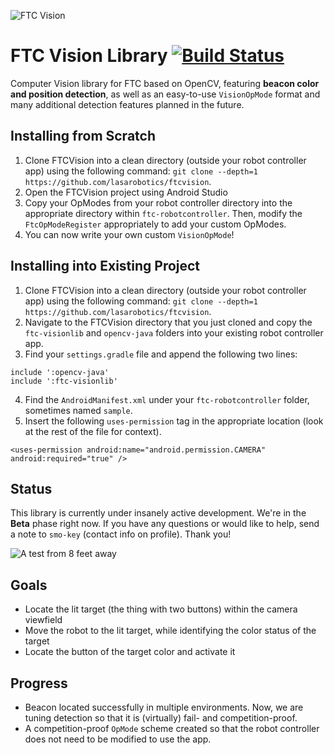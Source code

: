 ![FTC Vision](https://raw.githubusercontent.com/lasarobotics/ftcvision/dev/img/logo-github.png)

# FTC Vision Library [![Build Status](https://travis-ci.org/lasarobotics/FTCVision.svg?branch=staging)](https://travis-ci.org/lasarobotics/FTCVision)
Computer Vision library for FTC based on OpenCV, featuring **beacon color and position detection**, as well as an easy-to-use `VisionOpMode` format and many additional detection features planned in the future.

## Installing from Scratch

1. Clone FTCVision into a clean directory (outside your robot controller app) using the following command: `git clone --depth=1 https://github.com/lasarobotics/ftcvision`.
2. Open the FTCVision project using Android Studio
3. Copy your OpModes from your robot controller directory into the appropriate directory within `ftc-robotcontroller`. Then, modify the `FtcOpModeRegister` appropriately to add your custom OpModes.
4. You can now write your own custom `VisionOpMode`!

## Installing into Existing Project

1. Clone FTCVision into a clean directory (outside your robot controller app) using the following command: `git clone --depth=1 https://github.com/lasarobotics/ftcvision`.
2. Navigate to the FTCVision directory that you just cloned and copy the `ftc-visionlib` and `opencv-java` folders into your existing robot controller app.
3. Find your `settings.gradle` file and append the following two lines:
```
include ':opencv-java'
include ':ftc-visionlib'
```
4. Find the `AndroidManifest.xml` under your `ftc-robotcontroller` folder, sometimes named `sample`.
5. Insert the following `uses-permission` tag in the appropriate location (look at the rest of the file for context).
```
<uses-permission android:name="android.permission.CAMERA" android:required="true" />
```

## Status
This library is currently under insanely active development. We're in the **Beta** phase right now. If you have any questions or would like to help, send a note to `smo-key` (contact info on profile). Thank you!

![A test from 8 feet away](https://raw.githubusercontent.com/lasarobotics/ftcvision/dev/img/test3.png)

## Goals
- Locate the lit target (the thing with two buttons) within the camera viewfield
- Move the robot to the lit target, while identifying the color status of the target
- Locate the button of the target color and activate it

## Progress
- Beacon located successfully in multiple environments. Now, we are tuning detection so that it is (virtually) fail- and competition-proof.
- A competition-proof `OpMode` scheme created so that the robot controller does not need to be modified to use the app.
